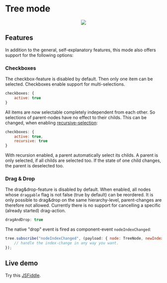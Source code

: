 
# Tree mode

<p align="center">
  <img src="assets/tree-view.png">
</p>

## Features

In addition to the general, self-explanatory features, this mode also offers support for the following options:

### Checkboxes

The checkbox-feature is disabled by default. Then only one item can be selected. Checkboxes enable support for multi-selections.

```js
checkboxes: {
    active: true
}
```

All items are now selectable completely independent from each other. So selections of parent-nodes have no effect to their childs. This can be changed, when enabling
[recursive-selection](interfaces/options.baseoptions.md#checkboxes):

```js
checkboxes: {
    active: true,
    recursive: true
}
```

With recursion enabled, a parent automatically select its childs. A parent is only selected, if all childs are selected too. If the state of one child changes,
the parent is deselected too.


### Drag & Drop

The drag&drop-feature is disabled by default. When enabled, all nodes whose `draggable` flag is not false (true by default) can be reordered.
It is only possible to drag&drop on the same hierarchy-level, parent-changes are therefore not allowed. Currently there is no
support for cancelling a specific (already started) drag-action.

```js
dragAndDrop: true
```

The native "drop" event is fired as component-event `nodeIndexChanged`:

```js
tree.subscribe("nodeIndexChanged", (payload: { node: TreeNode, newIndex: number }) => {
    // handle the index-change in any way you want.
});
```


## Live demo

Try this [JSFiddle](https://jsfiddle.net/zn1qwjb9/4/).
